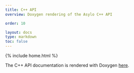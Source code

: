 ```yaml
---
title: C++ API
overview: Doxygen rendering of the Asylo C++ API

order: 10

layout: docs
type: markdown
toc: false
---
```

{% include home.html %}

The C++ API documentation is rendered with Doxygen [here]({{home}}/doxygen).
